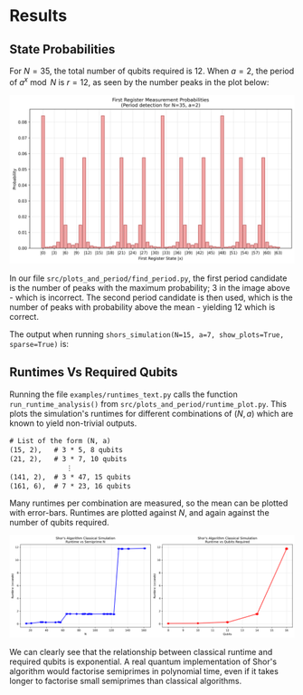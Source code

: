 # Results

## State Probabilities

For $N=35$, the total number of qubits required is $12$.
When $a=2$, the period of $a^x \bmod N$ is $r=12$, as seen by the number peaks in the plot below:

![N=35, a=2](images/first_register_probabilities_N=35_a=2.png)

In our file ```src/plots_and_period/find_period.py```, the first period candidate is the number of peaks with the maximum probability; $3$ in the image above - which is incorrect.
The second period candidate is then used, which is the number of peaks with probability above the mean - yielding $12$ which is correct.

The output when running ```shors_simulation(N=15, a=7, show_plots=True, sparse=True)``` is:



## Runtimes Vs Required Qubits

Running the file ```examples/runtimes_text.py``` calls the function ```run_runtime_analysis()``` from ```src/plots_and_period/runtime_plot.py```.
This plots the simulation's runtimes for different combinations of $(N, a)$ which are known to yield non-trivial outputs.

```
# List of the form (N, a)
(15, 2),   # 3 * 5, 8 qubits
(21, 2),   # 3 * 7, 10 qubits
              ⋮
(141, 2),  # 3 * 47, 15 qubits
(161, 6),  # 7 * 23, 16 qubits
```

Many runtimes per combination are measured, so the mean can be plotted with error-bars.
Runtimes are plotted against $N$, and again against the number of qubits required.

![Runtimes](images/runtime_vs_qubit_sparse_True_repeats_3.png)

We can clearly see that the relationship between classical runtime and required qubits is exponential.
A real quantum implementation of Shor's algorithm would factorise semiprimes in polynomial time, even if it takes longer to factorise small semiprimes than classical algorithms.
